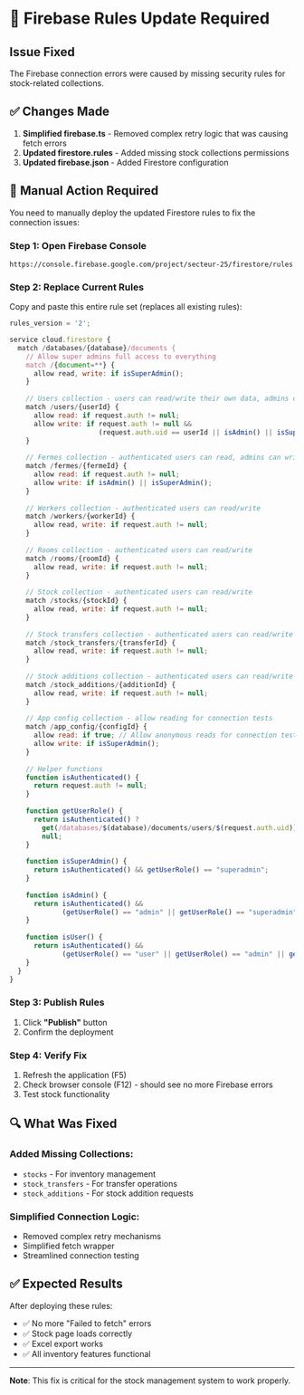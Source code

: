 # 🔧 Firebase Rules Update Required

## Issue Fixed
The Firebase connection errors were caused by missing security rules for stock-related collections.

## ✅ Changes Made
1. **Simplified firebase.ts** - Removed complex retry logic that was causing fetch errors
2. **Updated firestore.rules** - Added missing stock collections permissions
3. **Updated firebase.json** - Added Firestore configuration

## 🚨 Manual Action Required

You need to manually deploy the updated Firestore rules to fix the connection issues:

### Step 1: Open Firebase Console
```
https://console.firebase.google.com/project/secteur-25/firestore/rules
```

### Step 2: Replace Current Rules
Copy and paste this entire rule set (replaces all existing rules):

```javascript
rules_version = '2';

service cloud.firestore {
  match /databases/{database}/documents {
    // Allow super admins full access to everything
    match /{document=**} {
      allow read, write: if isSuperAdmin();
    }
    
    // Users collection - users can read/write their own data, admins can read all
    match /users/{userId} {
      allow read: if request.auth != null;
      allow write: if request.auth != null && 
                      (request.auth.uid == userId || isAdmin() || isSuperAdmin());
    }
    
    // Fermes collection - authenticated users can read, admins can write
    match /fermes/{fermeId} {
      allow read: if request.auth != null;
      allow write: if isAdmin() || isSuperAdmin();
    }
    
    // Workers collection - authenticated users can read/write
    match /workers/{workerId} {
      allow read, write: if request.auth != null;
    }
    
    // Rooms collection - authenticated users can read/write
    match /rooms/{roomId} {
      allow read, write: if request.auth != null;
    }
    
    // Stock collection - authenticated users can read/write
    match /stocks/{stockId} {
      allow read, write: if request.auth != null;
    }
    
    // Stock transfers collection - authenticated users can read/write
    match /stock_transfers/{transferId} {
      allow read, write: if request.auth != null;
    }
    
    // Stock additions collection - authenticated users can read/write
    match /stock_additions/{additionId} {
      allow read, write: if request.auth != null;
    }
    
    // App config collection - allow reading for connection tests
    match /app_config/{configId} {
      allow read: if true; // Allow anonymous reads for connection testing
      allow write: if isSuperAdmin();
    }
    
    // Helper functions
    function isAuthenticated() {
      return request.auth != null;
    }
    
    function getUserRole() {
      return isAuthenticated() ? 
        get(/databases/$(database)/documents/users/$(request.auth.uid)).data.role : 
        null;
    }
    
    function isSuperAdmin() {
      return isAuthenticated() && getUserRole() == "superadmin";
    }
    
    function isAdmin() {
      return isAuthenticated() && 
             (getUserRole() == "admin" || getUserRole() == "superadmin");
    }
    
    function isUser() {
      return isAuthenticated() && 
             (getUserRole() == "user" || getUserRole() == "admin" || getUserRole() == "superadmin");
    }
  }
}
```

### Step 3: Publish Rules
1. Click **"Publish"** button
2. Confirm the deployment

### Step 4: Verify Fix
1. Refresh the application (F5)
2. Check browser console (F12) - should see no more Firebase errors
3. Test stock functionality

## 🔍 What Was Fixed

### Added Missing Collections:
- `stocks` - For inventory management
- `stock_transfers` - For transfer operations  
- `stock_additions` - For stock addition requests

### Simplified Connection Logic:
- Removed complex retry mechanisms
- Simplified fetch wrapper
- Streamlined connection testing

## ✅ Expected Results

After deploying these rules:
- ✅ No more "Failed to fetch" errors
- ✅ Stock page loads correctly
- ✅ Excel export works
- ✅ All inventory features functional

---

**Note**: This fix is critical for the stock management system to work properly.
